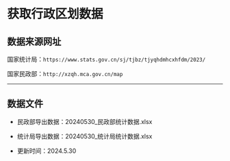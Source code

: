 # 获取行政区划数据

## 数据来源网址

国家统计局：`https://www.stats.gov.cn/sj/tjbz/tjyqhdmhcxhfdm/2023/`

国家民政部：`http://xzqh.mca.gov.cn/map`

-----------------------------------------------


## 数据文件

- 民政部导出数据：20240530_民政部统计数据.xlsx
- 统计局导出数据：20240530_统计局统计数据.xlsx

- 更新时间：2024.5.30
